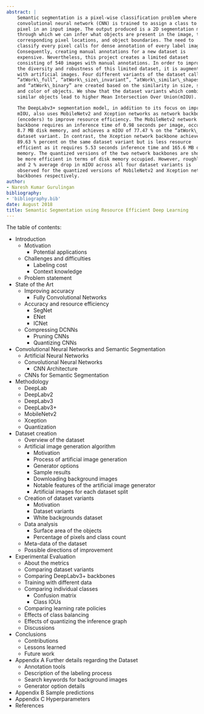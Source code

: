 ```yaml
---
abstract: |
    Semantic segmentation is a pixel-wise classification problem where a
    convolutional neural network (CNN) is trained to assign a class to every
    pixel in an input image. The output produced is a 2D segmentation map
    through which we can infer what objects are present in the image, their
    corresponding pixel locations, and object boundaries. The need to
    classify every pixel calls for dense annotation of every label image.
    Consequently, creating manual annotations for a new dataset is
    expensive. Nevertheless, this project creates a limited dataset
    consisting of 540 images with manual annotations. In order to improve
    the diversity and robustness of this limited dataset, it is augmented
    with artificial images. Four different variants of the dataset called
    “atWork\_full”, “atWork\_size\_invariant”, “atWork\_similar\_shapes”,
    and “atWork\_binary” are created based on the similarity in size, shape
    and color of objects. We show that the dataset variants which combine
    similar objects lead to higher Mean Intersection Over Union(mIOU).

    The DeepLabv3+ segmentation model, in addition to its focus on improving
    mIOU, also uses MobileNetv2 and Xception networks as network backbones
    (encoders) to improve resource efficiency. The MobileNetv2 network
    backbone requires an inference time of 0.98 seconds per image, occupies
    8.7 MB disk memory, and achieves a mIOU of 77.47 % on the “atWork\_full”
    dataset variant. In contrast, the Xception network backbone achieves
    89.63 % percent on the same dataset variant but is less resource
    efficient as it requires 5.53 seconds inference time and 165.6 MB disk
    memory. The quantized versions of the two network backbones are shown to
    be more efficient in terms of disk memory occupied. However, roughly 9 %
    and 2 % average drop in mIOU across all four dataset variants is
    observed for the quantized versions of MobileNetv2 and Xception network
    backbones respectively.
author:
- Naresh Kumar Gurulingan
bibliography:
- 'bibliography.bib'
date: August 2018
title: Semantic Segmentation using Resource Efficient Deep Learning
---
```



The table of contents:
* Introduction
    * Motivation
        * Potential applications
    * Challenges and difficulties
        * Labeling cost
        * Context knowledge
    * Problem statement
* State of the Art
    * Improving accuracy
        * Fully Convolutional Networks
    * Accuracy and resource efficiency
        * SegNet
        * ENet
        * ICNet
    * Compressing DCNNs 
        * Pruning CNNs
        * Quantizing CNNs
* Convolutional Neural Networks and Semantic Segmentation
    * Artificial Neural Networks 
    * Convolutional Neural Networks
        * CNN Architecture 
    *  CNNs for Semantic Segmentation
*  Methodology
    * DeepLab
    * DeepLabv2
    * DeepLabv3
    * DeepLabv3+
    * MobileNetv2
    * Xception
    * Quantization
*  Dataset creation
    * Overview of the dataset
    *  Artificial image generation algorithm 
        * Motivation
        * Process of artificial image generation 
        * Generator options 
        * Sample results
        * Downloading background images
        * Notable features of the artificial image generator 
        * Artificial images for each dataset split
    * Creation of dataset variants
        * Motivation
        * Dataset variants 
        * White backgrounds dataset
    * Data analysis
        * Surface area of the objects
        * Percentage of pixels and class count
    * Meta-data of the dataset
    * Possible directions of improvement
* Experimental Evaluation
    * About the metrics 
    * Comparing dataset variants
    * Comparing DeepLabv3+ backbones
    * Training with different data
    * Comparing individual classes
        * Confusion matrix
        * Class IOUs
    * Comparing learning rate policies
    * Effects of class balancing
    * Effects of quantizing the inference graph
    * Discussions
* Conclusions
    * Contributions
    * Lessons learned 
    * Future work
* Appendix A Further details regarding the Dataset
    * Annotation tools
    * Description of the labeling process 
    * Search keywords for background images 
    * Generator option details
* Appendix B Sample predictions
* Appendix C Hyperparameters
* References
